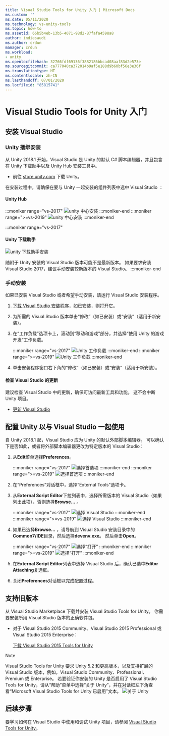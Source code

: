 ```yaml
---
title: Visual Studio Tools for Unity 入门 | Microsoft Docs
ms.custom: ''
ms.date: 05/11/2020
ms.technology: vs-unity-tools
ms.topic: how-to
ms.assetid: 66b5b4eb-13b5-4071-98d2-87fafa4598a8
author: indiesaudi
ms.author: crdun
manager: crdun
ms.workload:
- unity
ms.openlocfilehash: 32766fdf69136f3882186bbcad08aaf83d2e573e
ms.sourcegitcommit: ca777040ca372014b9af5e188d9b60bf56e3e36f
ms.translationtype: HT
ms.contentlocale: zh-CN
ms.lasthandoff: 07/01/2020
ms.locfileid: "85815741"
---
```

# <a name="get-started-with-visual-studio-tools-for-unity"></a>Visual Studio Tools for Unity 入门

## <a name="install-visual-studio"></a>安装 Visual Studio

### <a name="unity-bundled-installation"></a>Unity 捆绑安装

从 Unity 2018.1 开始，Visual Studio 是 Unity 的默认 C# 脚本编辑器，并且包含在 Unity 下载助手以及 Unity Hub 安装工具中。

- 前往 [store.unity.com](https://store.unity.com/) 下载 Unity。

在安装过程中，请确保在要与 Unity 一起安装的组件列表中选中 Visual Studio ：

#### <a name="unity-hub"></a>Unity Hub

:::moniker range="vs-2017"
![unity 中心安装](media/vs-2017/vstu-unity-hub.png)
:::moniker-end
:::moniker range=">=vs-2019"
![unity 中心安装](media/vs-2019/vstu-unity-hub.png)
:::moniker-end

:::moniker range="vs-2017"

#### <a name="unity-download-assistant"></a>Unity 下载助手

![unity 下载助手安装](media/vs-2017/vstu-download-assistant.png)

随附于 Unity 安装的 Visual Studio 版本可能不是最新版本。 如果要求安装 Visual Studio 2017，建议手动安装较新版本的 Visual Studio。
:::moniker-end

### <a name="manual-installation"></a>手动安装

如果已安装 Visual Studio 或者希望手动安装，请运行 Visual Studio 安装程序。

1. [下载 Visual Studio 安装程序](../install/install-visual-studio.md)，如已安装，则打开它。

1. 为所需的 Visual Studio 版本单击“修改”（如已安装）或“安装”（适用于新安装）。

1. 在“工作负载”选项卡上，滚动到“移动和游戏”部分，并选择“使用 Unity 的游戏开发”工作负载。

   :::moniker range="vs-2017"
   ![Unity 工作负载](media/vs-2017/vstu-unity-workload.png)
   :::moniker-end
   :::moniker range=">=vs-2019"
   ![Unity 工作负载](media/vs-2019/vstu-unity-workload.png)
   :::moniker-end

1. 单击安装程序窗口右下角的“修改”（如已安装）或“安装”（适用于新安装）。


#### <a name="check-for-updates-to-visual-studio"></a>检查 Visual Studio 的更新

建议检查 Visual Studio 中的更新，确保可访问最新工具和功能。 这不会中断 Unity 项目。

- [更新 Visual Studio](../install/update-visual-studio.md)


## <a name="configure-unity-for-use-with-visual-studio"></a>配置 Unity 以与 Visual Studio 一起使用

自 Unity 2018.1 起，Visual Studio 应为 Unity 的默认外部脚本编辑器。 可以确认下是否如此，或者将外部脚本编辑器更改为特定版本的 Visual Studio：

1. 从**Edit**菜单选择**Preferences**。

   :::moniker range="vs-2017"
   ![选择首选项](media/vs-2017/vstu-unity-preferences.png)
   :::moniker-end
   :::moniker range=">=vs-2019"
   ![选择首选项](media/vs-2019/vstu-unity-preferences.png)
   :::moniker-end

2. 在“Preferences”对话框中，选择“External Tools”选项卡。

3. 从**External Script Editor**下拉列表中，选择所需版本的 Visual Studio（如果列出此项），否则选择**Browse...** 。

   :::moniker range="vs-2017"
   ![选择 Visual Studio](media/vs-2017/vstu-unity-external-tools.png)
   :::moniker-end
   :::moniker range=">=vs-2019"
   ![选择 Visual Studio](media/vs-2019/vstu-unity-external-tools.png)
   :::moniker-end


4. 如果已选择**Browse...** ，请导航到 Visual Studio 安装目录中的**Common7/IDE**目录，然后选择**devenv.exe**。 然后单击**Open**。

   :::moniker range="vs-2017"
   ![选择“打开”](media/vs-2017/vstu-browse-for-application.png)
   :::moniker-end
   :::moniker range=">=vs-2019"
   ![选择“打开”](media/vs-2019/vstu-browse-for-application.png)
   :::moniker-end

5. 在**External Script Editor**列表中选择 Visual Studio 后，确认已选中**Editor Attaching**复选框。

6. 关闭**Preferences**对话框以完成配置过程。

## <a name="support-for-older-versions"></a>支持旧版本

从 Visual Studio Marketplace 下载并安装 Visual Studio Tools for Unity。 你需要安装所用 Visual Studio 版本的正确软件包。

- 对于 Visual Studio 2015 Community、Visual Studio 2015 Professional 或 Visual Studio 2015 Enterprise：

   [下载 Visual Studio 2015 Tools for Unity](https://marketplace.visualstudio.com/items?itemName=SebastienLebreton.VisualStudio2015ToolsforUnity)

> [!NOTE]
> Visual Studio Tools for Unity 要求 Unity 5.2 和更高版本，以及支持扩展的 Visual Studio 版本，例如，Visual Studio Community、Professional、Premium 或 Enterprise。 若要验证你安装的 Unity 是否启用了 Visual Studio Tools for Unity，请从“帮助”菜单中选择“关于 Unity”，并在对话框左下角查看“Microsoft Visual Studio Tools for Unity 已启用”文本。
> ![关于 Unity](media/vs-2019/vstu-about-unity.png)


## <a name="next-steps"></a>后续步骤

 要学习如何在 Visual Studio 中使用和调试 Unity 项目，请参阅 [Visual Studio Tools for Unity](../cross-platform/using-visual-studio-tools-for-unity.md)。
